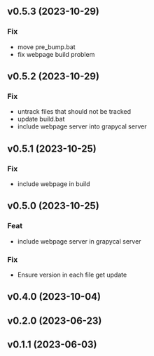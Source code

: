 ## v0.5.3 (2023-10-29)

### Fix

- move pre_bump.bat
- fix webpage build problem

## v0.5.2 (2023-10-29)

### Fix

- untrack files that should not be tracked
- update build.bat
- include webpage server into grapycal server

## v0.5.1 (2023-10-25)

### Fix

- include webpage in build

## v0.5.0 (2023-10-25)

### Feat

- include webpage server in grapycal server

### Fix

- Ensure version in each file get update

## v0.4.0 (2023-10-04)

## v0.2.0 (2023-06-23)

## v0.1.1 (2023-06-03)
